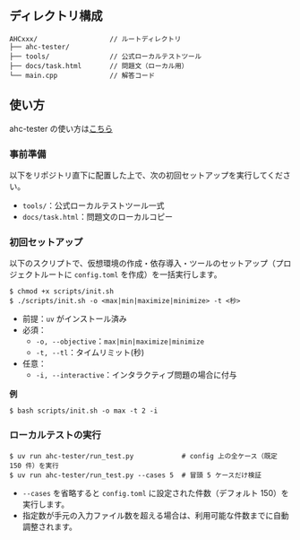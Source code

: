 ## ディレクトリ構成

```
AHCxxx/                  // ルートディレクトリ
├── ahc-tester/          
├── tools/               // 公式ローカルテストツール
├── docs/task.html       // 問題文（ローカル用）
└── main.cpp             // 解答コード
```

## 使い方

ahc-tester の使い方は[こちら](https://github.com/KKT89/ahc-tester/blob/main/README.md)

### 事前準備

以下をリポジトリ直下に配置した上で、次の初回セットアップを実行してください。
- `tools/`：公式ローカルテストツール一式
- `docs/task.html`：問題文のローカルコピー

### 初回セットアップ
以下のスクリプトで、仮想環境の作成・依存導入・ツールのセットアップ（プロジェクトルートに `config.toml` を作成）を一括実行します。

```
$ chmod +x scripts/init.sh
$ ./scripts/init.sh -o <max|min|maximize|minimize> -t <秒>
```

- 前提：`uv` がインストール済み
- 必須：
  - `-o, --objective`：`max|min|maximize|minimize`
  - `-t, --tl`：タイムリミット(秒)
- 任意：
  - `-i, --interactive`：インタラクティブ問題の場合に付与

**例**

```
$ bash scripts/init.sh -o max -t 2 -i
```

### ローカルテストの実行

```
$ uv run ahc-tester/run_test.py            # config 上の全ケース（既定 150 件）を実行
$ uv run ahc-tester/run_test.py --cases 5  # 冒頭 5 ケースだけ検証
```

- `--cases` を省略すると `config.toml` に設定された件数（デフォルト 150）を実行します。
- 指定数が手元の入力ファイル数を超える場合は、利用可能な件数までに自動調整されます。
